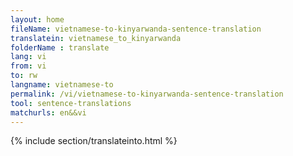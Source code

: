 ```yaml
---
layout: home
fileName: vietnamese-to-kinyarwanda-sentence-translation
translatein: vietnamese_to_kinyarwanda
folderName : translate
lang: vi
from: vi
to: rw
langname: vietnamese-to
permalink: /vi/vietnamese-to-kinyarwanda-sentence-translation
tool: sentence-translations
matchurls: en&&vi
---
```

{% include section/translateinto.html %}
